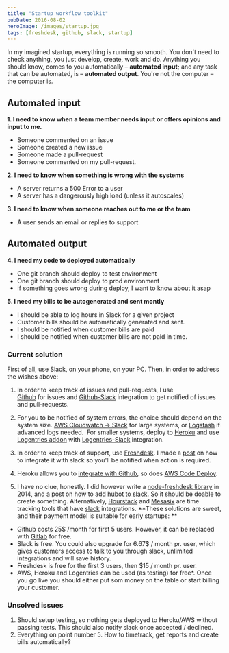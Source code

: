 ```yaml
---
title: "Startup workflow toolkit"
pubDate: 2016-08-02
heroImage: /images/startup.jpg
tags: [freshdesk, github, slack, startup]
---
```


In my imagined startup, everything is running so smooth. You don't need to check anything, you just develop, create, work and do. Anything you should know, comes to you automatically – **automated input;** and any task that can be automated, is – **automated output**. You're not the computer – the computer is.

## Automated input

**1\. I need to know when a team member needs input or offers opinions and input to me.**

- Someone commented on an issue
- Someone created a new issue
- Someone made a pull-request
- Someone commented on my pull-request.

**2\. I need to know when something is wrong with the systems**

- A server returns a 500 Error to a user
- A server has a dangerously high load (unless it autoscales)

**3\. I need to know when someone reaches out to me or the team**

- A user sends an email or replies to support

## **Automated output**

**4\. I need my code to deployed automatically**

- One git branch should deploy to test environment
- One git branch should deploy to prod environment
- If something goes wrong during deploy, I want to know about it asap

**5\. I need my bills to be autogenerated and sent montly**

- I should be able to log hours in Slack for a given project
- Customer bills should be automatically generated and sent.
- I should be notified when customer bills are paid
- I should be notified when customer bills are not paid in time.

### Current solution

First of all, use Slack, on your phone, on your PC.
Then, in order to address the wishes above:

1. In order to keep track of issues and pull-requests, I use [Github](https://github.com/) for issues and [Github-Slack](https://slack.com/apps/A0F7YS2SX-github) integration to get notified of issues and pull-requests.

2. For you to be notified of system errors, the choice should depend on the system size. [AWS Cloudwatch -> Slack](http://ashiina.github.io/2015/06/cloudwatch-lambda-slack/) for large systems, or [Logstash](https://www.elastic.co/products/logstash) if advanced logs needed.  For smaller systems, deploy to [Heroku](https://www.heroku.com/) and use [Logentries addon](https://elements.heroku.com/addons/logentries) with [Logentries-Slack](https://slack.com/apps/A0F81FMAA-logentries) integration.

3. In order to keep track of support, use [Freshdesk](https://freshdesk.com/). I made a [post](http://notes.webutvikling.org/adding-freshdesk-to-slack/) on how to integrate it with slack so you'll be notified when action is required.

4. Heroku allows you to [integrate with Github](https://devcenter.heroku.com/articles/github-integration), so does [AWS Code Deploy](https://aws.amazon.com/documentation/codedeploy/).

5. I have no clue, honestly. I did however write a [node-freshdesk library](https://www.npmjs.com/package/node-freshdesk) in 2014, and a post on how to add [hubot to slack](http://notes.webutvikling.org/how-to-add-hubot-to-slack/). So it should be doable to create something. Alternatively, [Hourstack](https://hourstack.io/) and [Mesasix](https://timetracker.mesasix.com/) are time tracking tools that have [slack](https://hourstack.io/integrations/slack) integrations. **These solutions are sweet, and their payment model is suitable for early startups: **

- Github costs 25$ /month for first 5 users. However, it can be replaced with [Gitlab](https://about.gitlab.com/) for free.
- Slack is free. You could also upgrade for 6.67$ / month pr. user, which gives customers access to talk to you through slack, unlimited integrations and will save history.
- Freshdesk is free for the first 3 users, then $15 / month pr. user.
- AWS, Heroku and Logentries can be used (as testing) for free\*. Once you go live you should either put som money on the table or start billing your customer.

### Unsolved issues

1.  Should setup testing, so nothing gets deployed to Heroku/AWS without passing tests. This should also notify slack once accepted / declined.
2.  Everything on point number 5. How to timetrack, get reports and create bills automatically?
